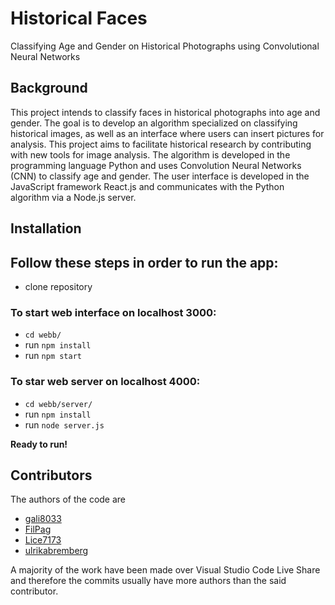 # Historical Faces  
Classifying Age and Gender on Historical Photographs using Convolutional Neural Networks

## Background
This project intends to classify faces in historical photographs into age and gender. The goal is to develop an algorithm specialized on classifying historical images, as well as an interface where users can insert pictures for analysis. This project aims to facilitate historical research by contributing with new tools for image analysis. The algorithm is developed in the programming language Python and uses Convolution Neural Networks (CNN) to classify age and gender. The user interface is developed in the JavaScript framework React.js and communicates
with the Python algorithm via a Node.js server. 

## Installation
## Follow these steps in order to run the app:
- clone repository

### To start web interface on localhost 3000:
- `cd webb/`
- run `npm install`
- run `npm start`

### To star web server on localhost 4000:
- `cd webb/server/`
- run `npm install`
- run `node server.js`

**Ready to run!**

## Contributors
The authors of the code are 
- [gali8033](https://github.com/gali8033)
- [FilPag](https://github.com/FilPag)
- [Lice7173](https://github.com/Lice7173)
- [ulrikabremberg](https://github.com/ulrikabremberg)


A majority of the work have been made over Visual Studio Code Live Share and therefore the commits usually have more authors than the said contributor.







